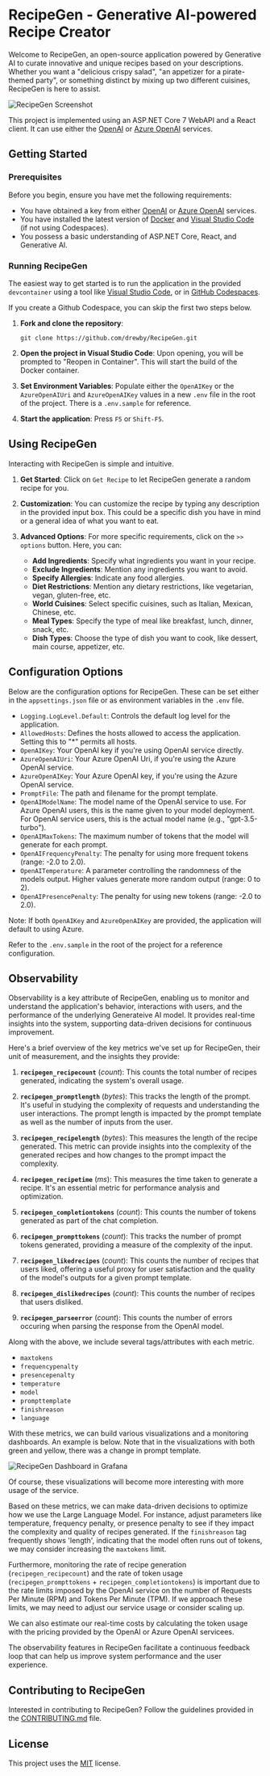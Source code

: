 # RecipeGen - Generative AI-powered Recipe Creator

Welcome to RecipeGen, an open-source application powered by Generative AI to curate innovative and unique recipes based on your descriptions. Whether you want a "delicious crispy salad", "an appetizer for a pirate-themed party", or something distinct by mixing up two different cuisines, RecipeGen is here to assist.

![RecipeGen Screenshot](./doc/recipegen.png)


This project is implemented using an ASP.NET Core 7 WebAPI and a React client. It can use either the [OpenAI](https://platform.openai.com/overview) or [Azure OpenAI](https://azure.microsoft.com/en-us/products/cognitive-services/openai-service/) services.

## Getting Started

### Prerequisites

Before you begin, ensure you have met the following requirements:

- You have obtained a key from either [OpenAI](https://platform.openai.com/overview) or [Azure OpenAI](https://azure.microsoft.com/en-us/products/cognitive-services/openai-service/) services. 
- You have installed the latest version of [Docker](https://www.docker.com/products/docker-desktop) and [Visual Studio Code](https://code.visualstudio.com/Download) (if not using Codespaces).
- You possess a basic understanding of ASP.NET Core, React, and Generative AI.

### Running RecipeGen

The easiest way to get started is to run the application in the provided `devcontainer` using a tool like [Visual Studio Code](https://code.visualstudio.com/), or in [GitHub Codespaces](https://docs.github.com/en/codespaces/overview).

If you create a Github Codespace, you can skip the first two steps below.

1. **Fork and clone the repository**:

    ```
    git clone https://github.com/drewby/RecipeGen.git
    ```

2. **Open the project in Visual Studio Code**: Upon opening, you will be prompted to "Reopen in Container". This will start the build of the Docker container.

3. **Set Environment Variables**: Populate either the `OpenAIKey` or the `AzureOpenAIUri` and `AzureOpenAIKey` values in a new `.env` file in the root of the project. There is a `.env.sample` for reference.

4. **Start the application**: Press `F5` or `Shift-F5`. 

## Using RecipeGen

Interacting with RecipeGen is simple and intuitive.

1. **Get Started**: Click on `Get Recipe` to let RecipeGen generate a random recipe for you.

2. **Customization**: You can customize the recipe by typing any description in the provided input box. This could be a specific dish you have in mind or a general idea of what you want to eat. 

3. **Advanced Options**: For more specific requirements, click on the `>> options` button. Here, you can:
   - **Add Ingredients**: Specify what ingredients you want in your recipe.
   - **Exclude Ingredients**: Mention any ingredients you want to avoid.
   - **Specify Allergies**: Indicate any food allergies.
   - **Diet Restrictions**: Mention any dietary restrictions, like vegetarian, vegan, gluten-free, etc.
   - **World Cuisines**: Select specific cuisines, such as Italian, Mexican, Chinese, etc.
   - **Meal Types**: Specify the type of meal like breakfast, lunch, dinner, snack, etc.
   - **Dish Types**: Choose the type of dish you want to cook, like dessert, main course, appetizer, etc.

## Configuration Options

Below are the configuration options for RecipeGen. These can be set either in the `appsettings.json` file or as environment variables in the `.env` file.

- `Logging.LogLevel.Default`: Controls the default log level for the application.
- `AllowedHosts`: Defines the hosts allowed to access the application. Setting this to "*" permits all hosts.
- `OpenAIKey`: Your OpenAI key if you're using OpenAI service directly.
- `AzureOpenAIUri`: Your Azure OpenAI Uri, if you're using the Azure OpenAI service.
- `AzureOpenAIKey`: Your Azure OpenAI key, if you're using the Azure OpenAI service.
- `PromptFile`: The path and filename for the prompt template.
- `OpenAIModelName`: The model name of the OpenAI service to use. For Azure OpenAI users, this is the name given to your model deployment. For OpenAI service users, this is the actual model name (e.g., "gpt-3.5-turbo").
- `OpenAIMaxTokens`: The maximum number of tokens that the model will generate for each prompt.
- `OpenAIFrequencyPenalty`: The penalty for using more frequent tokens (range: -2.0 to 2.0).
- `OpenAITemperature`: A parameter controlling the randomness of the models output. Higher values generate more random output (range: 0 to 2).
- `OpenAIPresencePenalty`: The penalty for using new tokens (range: -2.0 to 2.0).

Note: If both `OpenAIKey` and `AzureOpenAIKey` are provided, the application will default to using Azure.

Refer to the `.env.sample` in the root of the project for a reference configuration.

## Observability 

Observability is a key attribute of RecipeGen, enabling us to monitor and understand the application's behavior, interactions with users, and the performance of the underlying Generateive AI model. It provides real-time insights into the system, supporting data-driven decisions for continuous improvement.

Here's a brief overview of the key metrics we've set up for RecipeGen, their unit of measurement, and the insights they provide:


1. **`recipegen_recipecount`** (_count_): This counts the total number of recipes generated, indicating the system's overall usage.

1. **`recipegen_promptlength`** (_bytes_): This tracks the length of the prompt. It's useful in studying the complexity of requests and understanding the user interactions. The prompt length is impacted by the prompt template as well as the number of inputs from the user.

1. **`recipegen_recipelength`** (_bytes_): This measures the length of the recipe generated. This metric can provide insights into the complexity of the generated recipes and how changes to the prompt impact the complexity.

1. **`recipegen_recipetime`** (_ms_): This measures the time taken to generate a recipe. It's an essential metric for performance analysis and optimization.

1. **`recipegen_completiontokens`** (_count_): This counts the number of tokens generated as part of the chat completion. 

1. **`recipegen_prompttokens`** (_count_): This tracks the number of prompt tokens generated, providing a measure of the complexity of the input.

1. **`recipegen_likedrecipes`** (_count_): This counts the number of recipes that users liked, offering a useful proxy for user satisfaction and the quality of the model's outputs for a given prompt template.

1. **`recipegen_dislikedrecipes`** (_count_): This counts the number of recipes that users disliked.

1. **`recipegen_parseerror`** (_count_): This counts the number of errors occuring when parsing the response from the OpenAI model.

Along with the above, we include several tags/attributes with each metric.

- `maxtokens` 
- `frequencypenalty`
- `presencepenalty`
- `temperature`
- `model`
- `prompttemplate`
- `finishreason`
- `language`

With these metrics, we can build various visualizations and a monitoring dashboards. An example is below. Note that in the visualizations with both green and yellow, there was a change in prompt template.

![RecipeGen Dashboard in Grafana](./doc/grafana.png)

Of course, these visualizations will become more interesting with more usage of the service.

Based on these metrics, we can make data-driven decisions to optimize how we use the Large Language Model. For instance, adjust parameters like temperature, frequency penalty, or presence penalty to see if they impact the complexity and quality of recipes generated. If the `finishreason` tag frequently shows 'length', indicating that the model often runs out of tokens, we may consider increasing the `maxtokens` limit. 

Furthermore, monitoring the rate of recipe generation (`recipegen_recipecount`) and the rate of token usage (`recipegen_prompttokens` + `recipegen_completiontokens`) is important due to the rate limits imposed by the OpenAI service on the number of Requests Per Minute (RPM) and Tokens Per Minute (TPM). If we approach these limits, we may need to adjust our service usage or consider scaling up.

We can also estimate our real-time costs by calculating the token usage with the pricing provided by the OpenAI or Azure OpenAI servicees.

The observability features in RecipeGen facilitate a continuous feedback loop that can help us improve system performance and the user experience.

## Contributing to RecipeGen

Interested in contributing to RecipeGen? Follow the guidelines provided in the [CONTRIBUTING.md](CONTRIBUTING.md) file.

## License

This project uses the [MIT](LICENSE) license.
